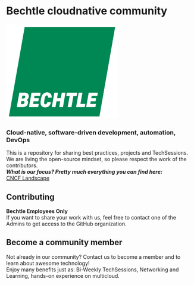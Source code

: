 # Bechtle cloudnative community

![BechtleLogo](./Bechtle_AG_20xx_logo.svg.png)

### Cloud-native, software-driven development, automation, DevOps

This is a repository for sharing best practices, projects and TechSessions.  
We are living the open-source mindset, so please respect the work of the contributors.  
***What is our focus? Pretty much everything you can find here:***  
[CNCF Landscape](https://landscape.cncf.io/)

## Contributing
**Bechtle Employees Only**  
If you want to share your work with us, feel free to contact one of the Admins to get access to the GitHub organization.  

## Become a community member
Not already in our community? Contact us to become a member and to learn about awesome technology!  
Enjoy many benefits just as: Bi-Weekly TechSessions, Networking and Learning, hands-on experience on multicloud.  
